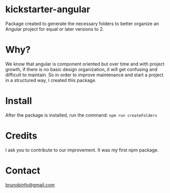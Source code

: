 # kickstarter-angular
Package created to generate the necessary folders to better organize an Angular project for equal or later versions to 2.

# Why?
We know that angular is component oriented but over time and with project growth, if there is no basic design organization, it will get confusing and difficult to maintain. So in order to improve maintenance and start a project in a structured way, I created this package.

# Install
After the package is installed, run the command: `npm run createFolders`

# Credits
I ask you to contribute to our improvement. It was my first npm package.

# Contact
brunobinfo@gmail.com
